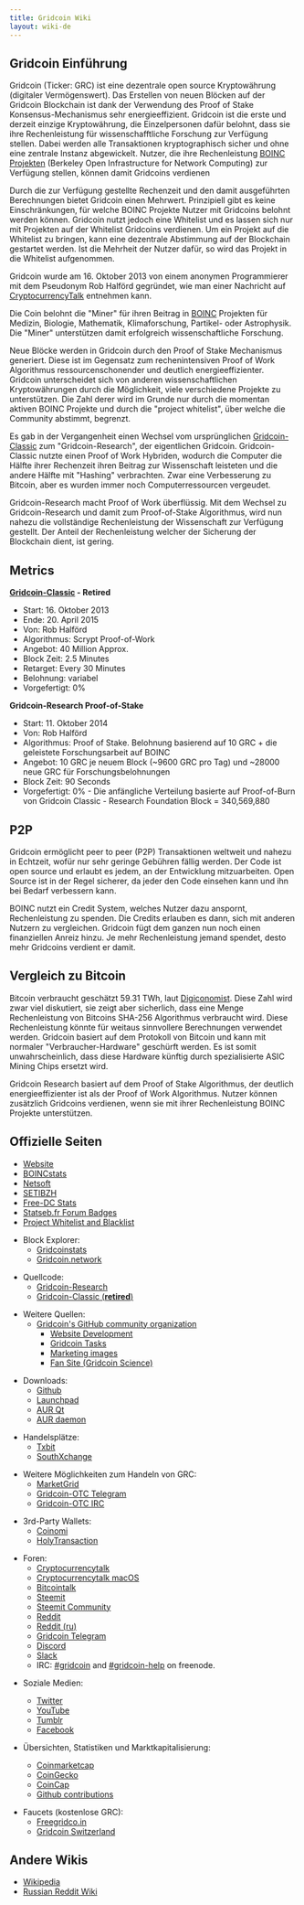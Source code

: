 ```yaml
---
title: Gridcoin Wiki
layout: wiki-de
---
```


## Gridcoin Einführung

Gridcoin (Ticker: GRC) ist eine dezentrale
open source Kryptowährung (digitaler Vermögenswert). 
Das Erstellen von neuen Blöcken auf der Gridcoin Blockchain ist dank der Verwendung
des Proof of Stake Konsensus-Mechanismus sehr energieeffizient. Gridcoin ist die
erste und derzeit einzige Kryptowährung, die Einzelpersonen dafür belohnt, dass
sie ihre Rechenleistung für wissenschafftliche Forschung zur Verfügung stellen.
Dabei werden alle Transaktionen kryptographisch sicher und ohne eine zentrale Instanz abgewickelt.
Nutzer, die ihre Rechenleistung [BOINC Projekten](https://en.wikipedia.org/wiki/Berkeley_Open_Infrastructure_for_Network_Computing)
(Berkeley Open Infrastructure for Network Computing) zur Verfügung stellen, können damit Gridcoins verdienen

Durch die zur Verfügung gestellte Rechenzeit und den damit 
ausgeführten Berechnungen bietet Gridcoin einen Mehrwert. 
Prinzipiell gibt es keine Einschränkungen, für welche BOINC Projekte Nutzer mit Gridcoins belohnt werden können. Gridcoin nutzt jedoch eine Whitelist und es lassen sich nur mit Projekten auf der Whitelist Gridcoins verdienen. Um ein Projekt auf die Whitelist zu bringen, kann eine dezentrale Abstimmung auf der Blockchain gestartet werden. Ist die Mehrheit der Nutzer dafür, so wird das Projekt in die Whitelist aufgenommen.

Gridcoin wurde am 16. Oktober 2013 von einem anonymen Programmierer mit dem Pseudonym Rob Halförd gegründet, wie man einer Nachricht auf [CryptocurrencyTalk](https://cryptocurrencytalk.com/topic/1416-gridcoin-grc-information-classic-in-retirement/) entnehmen kann.

Die Coin belohnt die "Miner" für ihren Beitrag in [BOINC](boinc "wikilink")
Projekten für Medizin, Biologie, Mathematik, Klimaforschung, Partikel- oder Astrophysik.
Die "Miner" unterstützen damit erfolgreich wissenschaftliche Forschung.

Neue Blöcke werden in Gridcoin durch den Proof of Stake Mechanismus generiert.
Diese ist im Gegensatz 
zum rechenintensiven Proof of Work Algorithmus
ressourcenschonender und deutlich energieeffizienter. Gridcoin unterscheidet
sich von anderen wissenschaftlichen Kryptowährungen durch die Möglichkeit,
viele verschiedene Projekte zu unterstützen. Die Zahl derer
wird im Grunde nur durch die momentan aktiven BOINC Projekte und durch die
"project whitelist", über welche die Community abstimmt, begrenzt.

Es gab in der Vergangenheit einen Wechsel vom ursprünglichen [Gridcoin-Classic](gridcoin-classic "wikilink")
zum "Gridcoin-Research", der eigentlichen Gridcoin. Gridcoin-Classic nutzte einen
Proof of Work Hybriden, wodurch die Computer die Hälfte ihrer Rechenzeit ihren
Beitrag zur Wissenschaft leisteten und die andere Hälfte mit "Hashing" verbrachten.
Zwar eine Verbesserung zu Bitcoin, aber es wurden immer noch Computerressourcen
vergeudet.

Gridcoin-Research macht Proof of Work überflüssig.
Mit dem Wechsel zu Gridcoin-Research und damit zum Proof-of-Stake Algorithmus, wird
nun nahezu die vollständige Rechenleistung der Wissenschaft zur Verfügung gestellt. Der Anteil der 
Rechenleistung welcher der Sicherung der Blockchain dient, ist gering.


## Metrics

**[Gridcoin-Classic](gridcoin-classic "wikilink") - Retired**

  - Start: 16. Oktober 2013
  - Ende: 20. April 2015
  - Von: Rob Halförd
  - Algorithmus: Scrypt Proof-of-Work
  - Angebot: 40 Million Approx.
  - Block Zeit: 2.5 Minutes
  - Retarget: Every 30 Minutes
  - Belohnung: variabel
  - Vorgefertigt: 0%

**Gridcoin-Research Proof-of-Stake**

  - Start: 11. Oktober 2014
  - Von: Rob Halförd
  - Algorithmus: Proof of Stake. Belohnung basierend auf 10 GRC + die geleistete
    Forschungsarbeit auf BOINC
  - Angebot: 10 GRC je neuem Block (~9600 GRC pro Tag) und ~28000 neue GRC für
    Forschungsbelohnungen
  - Block Zeit: 90 Seconds
  - Vorgefertigt: 0% - Die anfängliche Verteilung basierte auf Proof-of-Burn von
    Gridcoin Classic - Research Foundation Block = 340,569,880

## P2P

Gridcoin ermöglicht peer to peer (P2P) Transaktionen weltweit und nahezu in
Echtzeit, wofür nur sehr geringe Gebühren fällig werden.
Der Code ist open source und erlaubt es jedem, an der Entwicklung mitzuarbeiten. Open Source ist in der Regel sicherer, da
jeder den Code einsehen kann und ihn bei Bedarf verbessern kann.

BOINC nutzt ein Credit System, welches Nutzer dazu anspornt, Rechenleistung zu spenden. Die Credits erlauben es dann, sich mit anderen Nutzern zu vergleichen. Gridcoin fügt dem ganzen nun noch einen finanziellen Anreiz hinzu. Je mehr Rechenleistung jemand spendet, desto mehr Gridcoins verdient er damit.


## Vergleich zu Bitcoin

Bitcoin verbraucht geschätzt 59.31 TWh, laut
[Digiconomist](https://digiconomist.net/bitcoin-energy-consumption).
Diese Zahl wird zwar viel diskutiert, sie zeigt aber sicherlich, dass
eine Menge Rechenleistung von Bitcoins SHA-256 Algorithmus verbraucht wird.
Diese Rechenleistung könnte für weitaus sinnvollere Berechnungen verwendet werden.
Gridcoin basiert auf dem Protokoll von Bitcoin und kann mit
normaler "Verbraucher-Hardware" geschürft werden.
Es ist somit unwahrscheinlich, dass diese Hardware künftig durch spezialisierte
ASIC Mining Chips ersetzt wird.

Gridcoin Research basiert auf dem Proof of Stake Algorithmus, der deutlich
energieeffizienter ist als der Proof of Work Algorithmus. Nutzer können zusätzlich Gridcoins verdienen, wenn sie mit ihrer Rechenleistung BOINC Projekte unterstützen.

## Offizielle Seiten
  <!-- TODO: [Volunteers, Roles & Privileges](Volunteers,-Roles,-&-Privileges "wikilink") -->
  - [Website](https://gridcoin.us/)
  - [BOINCstats](https://boincstats.com/en/stats/-1/team/detail/118094994/overview)
  - [Netsoft](http://www.boinc.netsoft-online.com/e107_plugins/boinc/bp_home.php)
  - [SETIBZH](https://statsbzh.boinc-af.org/team.php?name=R3JpZGNvaW4=)
  - [Free-DC Stats](https://stats.free-dc.org/stats.php?page=teambycpid&team=Gridcoin)
  - [Statseb.fr Forum Badges](https://signature.statseb.fr/index.py?action=team_badge&teamid=100454)
  - [Project Whitelist and Blacklist](https://gridcoin.ddns.net/pages/project-list.php)

<!-- end list -->

  - Block Explorer:
      - [Gridcoinstats](https://gridcoinstats.eu/)
      - [Gridcoin.network](https://gridcoin.network/)

<!-- end list -->

  - Quellcode:
      - [Gridcoin-Research](https://github.com/gridcoin-community/Gridcoin-Research)
      - [Gridcoin-Classic (**retired**)](https://github.com/gridcoin/Gridcoin-master)

<!-- end list -->

  - Weitere Quellen:
      - [Gridcoin's GitHub community organization](https://github.com/gridcoin-community)
          - [Website Development](https://github.com/gridcoin-community/Gridcoin-Site)
          - [Gridcoin Tasks](https://github.com/gridcoin-community/Gridcoin-Tasks)
          - [Marketing images](https://github.com/gridcoin-community/Gridcoin-Marketing)
          - [Fan Site (Gridcoin Science)](https://gridcoin.science)

<!-- end list -->

  - Downloads:
      - [Github](https://github.com/gridcoin-community/Gridcoin-Research/releases)
      - [Launchpad](https://launchpad.net/gridcoin)
      - [AUR Qt](https://aur.archlinux.org/packages/gridcoinresearch-qt)
      - [AUR daemon](https://aur.archlinux.org/packages/gridcoinresearchd/)

<!-- end list -->

  - Handelsplätze:
      - [Txbit](https://txbit.io/Trade/GRC/BTC)
      - [SouthXchange](https://www.southxchange.com/Market/Book/GRC/BTC)

<!-- end list -->

  - Weitere Möglichkeiten zum Handeln von GRC:
      - [MarketGrid](https://www.reddit.com/r/MarketGrid/)
      - [Gridcoin-OTC Telegram](https://t.me/localgridcoins)
      - [Gridcoin-OTC IRC](https://kiwiirc.com/client/irc.snoonet.org:6697/#gridcoin-otc)

<!-- end list -->

  - 3rd-Party Wallets:
      - [Coinomi](https://coinomi.com/)
      - [HolyTransaction](https://holytransaction.com/)

<!-- end list -->

  - Foren:
      - [Cryptocurrencytalk](https://cryptocurrencytalk.com/forum/464-gridcoin-grc/)
      - [Cryptocurrencytalk macOS](https://cryptocurrencytalk.com/topic/13139-os-x-builds-feedback-bug-reporting/)
      - [Bitcointalk](https://bitcointalk.org/index.php?topic=324118.0)
      - [Steemit](https://steemit.com/created/gridcoin)
      - [Steemit Community](https://steemit.com/created/hive-161364)
      - [Reddit](https://reddit.com/r/gridcoin)
      - [Reddit (ru)](https://reddit.com/r/russiangridcoin)
      - [Gridcoin Telegram](https://t.me/gridcoin)
      - [Discord](https://discord.me/page/gridcoin)
      - [Slack](https://join.slack.com/t/teamgridcoin/shared_invite/enQtMjk2NTI4MzAwMzg0LTUzMmY0YjdiNzYxYzQ0MDc3MGE1NjQ3Nzg2NWMzZTUzMjAwZjdhMWI1YWUzMDE4YzQyZjVjMjMzOTc1M2RmMmM/)
      - IRC: [#gridcoin](https://kiwiirc.com/client/irc.freenode.net:6697/#gridcoin) and [#gridcoin-help](https://kiwiirc.com/client/irc.freenode.net:6697/#gridcoin-help) on freenode.

<!-- end list -->

  - Soziale Medien:
      - [Twitter](https://twitter.com/GridcoinNetwork)
      - [YouTube](https://www.youtube.com/c/GridcoinNetwork)
      - [Tumblr](https://gridcoin.tumblr.com/)
      - [Facebook](https://facebook.com/gridcoins)

  - Übersichten, Statistiken und Marktkapitalisierung:
      - [Coinmarketcap](https://coinmarketcap.com/currencies/gridcoin/)
      - [CoinGecko](https://coingecko.com/en/coins/gridcoin-research)
      - [CoinCap](http://www.coincap.io/GRC)
      - [Github contributions](https://github.com/gridcoin-community/Gridcoin-Research/graphs/contributors)
        
<!-- end list -->

  - Faucets (kostenlose GRC):
    - [Freegridco.in](https://freegridco.in/)
    - [Gridcoin Switzerland](https://gridcoin.ch/faucet)

## Andere Wikis

  - [Wikipedia](https://en.wikipedia.org/wiki/Gridcoin)
  - [Russian Reddit Wiki](https://reddit.com/r/russiangridcoin/wiki/)
